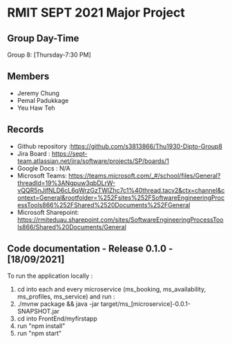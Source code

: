 # RMIT SEPT 2021 Major Project

## Group Day-Time

Group 8: [Thursday-7:30 PM]

## Members

* Jeremy Chung
* Pemal Padukkage
* Yeu Haw Teh

## Records

* Github repository :<https://github.com/s3813866/Thu1930-Dipto-Group8>
* Jira Board : <https://sept-team.atlassian.net/jira/software/projects/SP/boards/1>
* Google Docs : N/A
* Microsoft Teams: <https://teams.microsoft.com/_#/school/files/General?threadId=19%3ANgpuw3qbDLrW-vQQR5nJjfNLD6cL6qWrzGzTWlZhc7c1%40thread.tacv2&ctx=channel&context=General&rootfolder=%252Fsites%252FSoftwareEngineeringProcessTools866%252FShared%2520Documents%252FGeneral>
* Microsoft Sharepoint: <https://rmiteduau.sharepoint.com/sites/SoftwareEngineeringProcessTools866/Shared%20Documents/General>

## Code documentation - Release 0.1.0 -  [18/09/2021]

  
To run the application locally :

1) cd into each and every microservice (ms_booking, ms_availability, ms_profiles, ms_service) and run :
2) ./mvnw package && java -jar target/ms_[microservice]-0.0.1-SNAPSHOT.jar
3) cd into FrontEnd/myfirstapp
4) run "npm install"
5) run "npm start"
